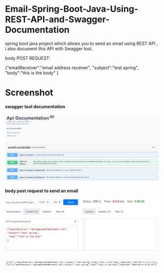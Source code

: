 # Email-Spring-Boot-Java-Using-REST-API-and-Swagger-Documentation

 spring boot java project which allows you to send an email using REST API , i also document this API with Swagger tool.


body POST REQUEST:

{"emailReceiver":"email address receiver",
"subject":"test spring",
 "body":"this is the body"
}
# Screenshot
####  swagger tool documentation
![](screenshot/Capt1.JPG)
#### body post request to send an email
![](screenshot/Capt2.JPG)

![](screenshot/Capt3.JPG)

